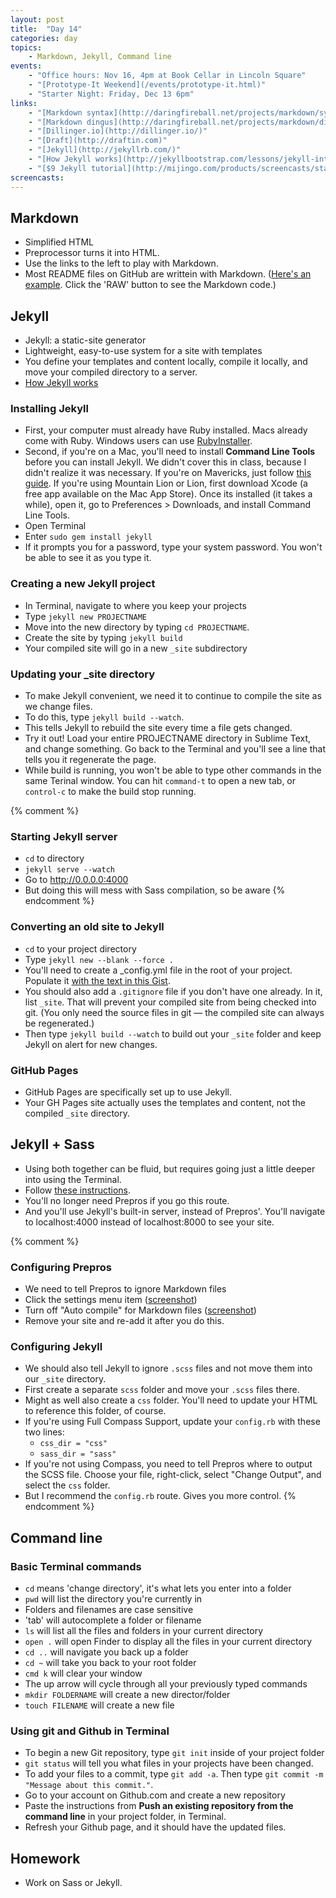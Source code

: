 ```yaml
---
layout: post
title:  "Day 14"
categories: day
topics:
    - Markdown, Jekyll, Command line
events:
    - "Office hours: Nov 16, 4pm at Book Cellar in Lincoln Square"
    - "[Prototype-It Weekend](/events/prototype-it.html)"
    - "Starter Night: Friday, Dec 13 6pm"
links:
    - "[Markdown syntax](http://daringfireball.net/projects/markdown/syntax)"
    - "[Markdown dingus](http://daringfireball.net/projects/markdown/dingus)"
    - "[Dillinger.io](http://dillinger.io/)"
    - "[Draft](http://draftin.com)"
    - "[Jekyll](http://jekyllrb.com/)"
    - "[How Jekyll works](http://jekyllbootstrap.com/lessons/jekyll-introduction.html)"
    - "[$9 Jekyll tutorial](http://mijingo.com/products/screencasts/static-websites-with-jekyll/)"
screencasts:
---
```


## Markdown

- Simplified HTML
- Preprocessor turns it into HTML.
- Use the links to the left to play with Markdown.
- Most README files on GitHub are writtein with Markdown. ([Here's an example](https://github.com/tsl-frontend/scaffold/blob/master/README.md). Click the 'RAW' button to see the Markdown code.)

## Jekyll

- Jekyll: a static-site generator
- Lightweight, easy-to-use system for a site with templates
- You define your templates and content locally, compile it locally, and move your compiled directory to a server.
- [How Jekyll works](http://jekyllbootstrap.com/lessons/jekyll-introduction.html)

### Installing Jekyll

- First, your computer must already have Ruby installed. Macs already come with Ruby. Windows users can use [RubyInstaller](http://rubyinstaller.org/).
- Second, if you're on a Mac, you'll need to install **Command Line Tools** before you can install Jekyll. We didn't cover this in class, because I didn't realize it was necessary. If you're on Mavericks, just follow [this guide](http://www.computersnyou.com/2025/). If you're using Mountain Lion or Lion, first download Xcode (a free app available on the Mac App Store). Once its installed (it takes a while), open it, go to Preferences > Downloads, and install Command Line Tools.
- Open Terminal
- Enter `sudo gem install jekyll`
- If it prompts you for a password, type your system password. You won't be able to see it as you type it.

### Creating a new Jekyll project

- In Terminal, navigate to where you keep your projects
- Type `jekyll new PROJECTNAME`
- Move into the new directory by typing `cd PROJECTNAME`.
- Create the site by typing `jekyll build`
- Your compiled site will go in a new `_site` subdirectory

### Updating your _site directory

- To make Jekyll convenient, we need it to continue to compile the site as we change files.
- To do this, type `jekyll build --watch`.
- This tells Jekyll to rebuild the site every time a file gets changed.
- Try it out! Load your entire PROJECTNAME directory in Sublime Text, and change something. Go back to the Terminal and you'll see a line that tells you it regenerate the page.
- While build is running, you won't be able to type other commands in the same Terinal window. You can hit `command-t` to open a new tab, or `control-c` to make the build stop running.

{% comment %}
### Starting Jekyll server

- `cd` to directory
- `jekyll serve --watch`
- Go to http://0.0.0.0:4000
- But doing this will mess with Sass compilation, so be aware
{% endcomment %}

### Converting an old site to Jekyll

- `cd` to your project directory
- Type `jekyll new --blank --force .`
- You'll need to create a _config.yml file in the root of your project. Populate it [with the text in this Gist](https://gist.github.com/santheo/7470209/raw/a172a027009e32f669d3a951c3306122796f6de2/gistfile1.txt).
- You should also add a `.gitignore` file if you don't have one already. In it, list `_site`. That will prevent your compiled site from being checked into git. (You only need the source files in git — the compiled site can always be regenerated.)
- Then type `jekyll build --watch` to build out your `_site` folder and keep Jekyll on alert for new changes.

### GitHub Pages

- GitHub Pages are specifically set up to use Jekyll.
- Your GH Pages site actually uses the templates and content, not the compiled `_site` directory.

## Jekyll + Sass

- Using both together can be fluid, but requires going just a little deeper into using the Terminal.
- Follow [these instructions](http://davidpots.com/blog/jekyll-github-pages-compass/).
- You'll no longer need Prepros if you go this route.
- And you'll use Jekyll's built-in server, instead of Prepros'. You'll navigate to localhost:4000 instead of localhost:8000 to see your site.

{% comment %}
### Configuring Prepros

- We need to tell Prepros to ignore Markdown files
- Click the settings menu item ([screenshot](http://cl.ly/image/372f422S3v0c))
- Turn off "Auto compile" for Markdown files ([screenshot](http://cl.ly/image/3z0E0Y2l453t))
- Remove your site and re-add it after you do this.

### Configuring Jekyll

- We should also tell Jekyll to ignore `.scss` files and not move them into our `_site` directory.
- First create a separate `scss` folder and move your `.scss` files there.
- Might as well also create a `css` folder. You'll need to update your HTML to reference this folder, of course.
- If you're using Full Compass Support, update your `config.rb` with these two lines:
  - `css_dir = "css"`
  - `sass_dir = "sass"`
- If you're not using Compass, you need to tell Prepros where to output the SCSS file. Choose your file, right-click, select "Change Output", and select the `css` folder.
- But I recommend the `config.rb` route. Gives you more control.
{% endcomment %}

## Command line

### Basic Terminal commands

- `cd` means 'change directory', it's what lets you enter into a folder
- `pwd` will list the directory you're currently in
- Folders and filenames are case sensitive
- 'tab' will autocomplete a folder or filename
- `ls` will list all the files and folders in your current directory
- `open .` will open Finder to display all the files in your current directory
- `cd ..` will navigate you back up a folder
- `cd ~` will take you back to your root folder
- `cmd k` will clear your window
- The up arrow will cycle through all your previously typed commands
- `mkdir FOLDERNAME` will create a new director/folder
- `touch FILENAME` will create a new file

### Using git and Github in Terminal

- To begin a new Git repository, type `git init` inside of your project folder
- `git status` will tell you what files in your projects have been changed.
- To add your files to a commit, type `git add -a`. Then type `git commit -m "Message about this commit."`.
- Go to your account on Github.com and create a new repository
- Paste the instructions from **Push an existing repository from the command line** in your project folder, in Terminal.
- Refresh your Github page, and it should have the updated files.

## Homework

- Work on Sass or Jekyll.
